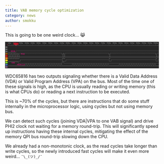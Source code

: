 ```yaml
---
title: VAB memory cycle optimization
category: news
author: smokku
---
```


This is going to be one weird clock… 😹

![PHI2 timings](/images/2024-03-07_PHI2_timings.png)

WDC65816 has two outputs signaling whether there is a Valid Data Address (VDA)
or Valid Program Address (VPA) on the bus. Most of the time one of these signals
is high, as the CPU is usually reading or writing memory (this is what CPUs do)
or reading a next instruction to be executed.

This is ~70% of the cycles, but there are instructions that do some stuff internally
in the microprocessor logic, using cycles but not using memory bus.

We can detect such cycles (joining VDA|VPA to one VAB signal)
and drive PHI2 clock not waiting for a memory round-trip.
This will significantly speed up instructions having these internal cycles,
mitigating the effect of the memory QPI bus round-trip slowing down the CPU.

We already had a non-monotonic clock, as the read cycles take longer than write cycles,
so the newly introduced fast cycles will make it even more weird… `¯\_(ツ)_/¯`
